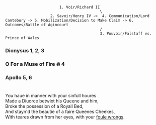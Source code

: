     


                            1. Voir/Richard II 
                                              \ 
                        2. Savoir/Henry IV ->  4. Communication/Lord Cantebury -> 5. Mobilization/Decision to Make Claim -> 6. Outcomes/Battle of Agincourt
                                              /
                                              3. Pouvoir/Falstaff vs. Prince of Wales 
                                              
### Dionysus 1, 2, 3

### O For a Muse of Fire 🔥 4

### Apollo 5, 6

#

You haue in manner with your sinfull houres     
Made a Diuorce betwixt his Queene and him,     
Broke the possession of a Royall Bed,     
And stayn'd the beautie of a faire Queenes Cheekes,    
With teares drawn from her eyes, with your [foule wrongs](https://abikesa.github.io/drama/).    
